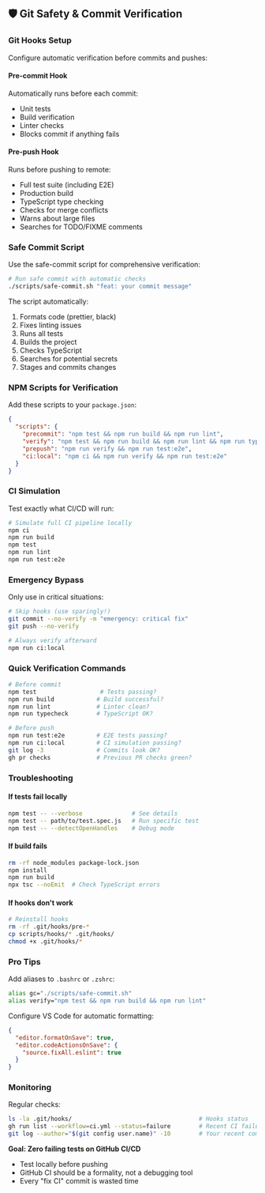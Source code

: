 ## 🛡️ Git Safety & Commit Verification

### Git Hooks Setup

Configure automatic verification before commits and pushes:

#### Pre-commit Hook
Automatically runs before each commit:
- Unit tests
- Build verification
- Linter checks
- Blocks commit if anything fails

#### Pre-push Hook
Runs before pushing to remote:
- Full test suite (including E2E)
- Production build
- TypeScript type checking
- Checks for merge conflicts
- Warns about large files
- Searches for TODO/FIXME comments

### Safe Commit Script

Use the safe-commit script for comprehensive verification:

```bash
# Run safe commit with automatic checks
./scripts/safe-commit.sh "feat: your commit message"
```

The script automatically:
1. Formats code (prettier, black)
2. Fixes linting issues
3. Runs all tests
4. Builds the project
5. Checks TypeScript
6. Searches for potential secrets
7. Stages and commits changes

### NPM Scripts for Verification

Add these scripts to your `package.json`:

```json
{
  "scripts": {
    "precommit": "npm test && npm run build && npm run lint",
    "verify": "npm test && npm run build && npm run lint && npm run typecheck",
    "prepush": "npm run verify && npm run test:e2e",
    "ci:local": "npm ci && npm run verify && npm run test:e2e"
  }
}
```

### CI Simulation

Test exactly what CI/CD will run:

```bash
# Simulate full CI pipeline locally
npm ci
npm run build
npm test
npm run lint
npm run test:e2e
```

### Emergency Bypass

Only use in critical situations:

```bash
# Skip hooks (use sparingly!)
git commit --no-verify -m "emergency: critical fix"
git push --no-verify

# Always verify afterward
npm run ci:local
```

### Quick Verification Commands

```bash
# Before commit
npm test                  # Tests passing?
npm run build            # Build successful?
npm run lint             # Linter clean?
npm run typecheck        # TypeScript OK?

# Before push
npm run test:e2e         # E2E tests passing?
npm run ci:local         # CI simulation passing?
git log -3               # Commits look OK?
gh pr checks             # Previous PR checks green?
```

### Troubleshooting

#### If tests fail locally
```bash
npm test -- --verbose              # See details
npm test -- path/to/test.spec.js   # Run specific test
npm test -- --detectOpenHandles    # Debug mode
```

#### If build fails
```bash
rm -rf node_modules package-lock.json
npm install
npm run build
npx tsc --noEmit  # Check TypeScript errors
```

#### If hooks don't work
```bash
# Reinstall hooks
rm -rf .git/hooks/pre-*
cp scripts/hooks/* .git/hooks/
chmod +x .git/hooks/*
```

### Pro Tips

Add aliases to `.bashrc` or `.zshrc`:
```bash
alias gc="./scripts/safe-commit.sh"
alias verify="npm test && npm run build && npm run lint"
```

Configure VS Code for automatic formatting:
```json
{
  "editor.formatOnSave": true,
  "editor.codeActionsOnSave": {
    "source.fixAll.eslint": true
  }
}
```

### Monitoring

Regular checks:
```bash
ls -la .git/hooks/                                    # Hooks status
gh run list --workflow=ci.yml --status=failure        # Recent CI failures
git log --author="$(git config user.name)" -10        # Your recent commits
```

**Goal: Zero failing tests on GitHub CI/CD**
- Test locally before pushing
- GitHub CI should be a formality, not a debugging tool
- Every "fix CI" commit is wasted time